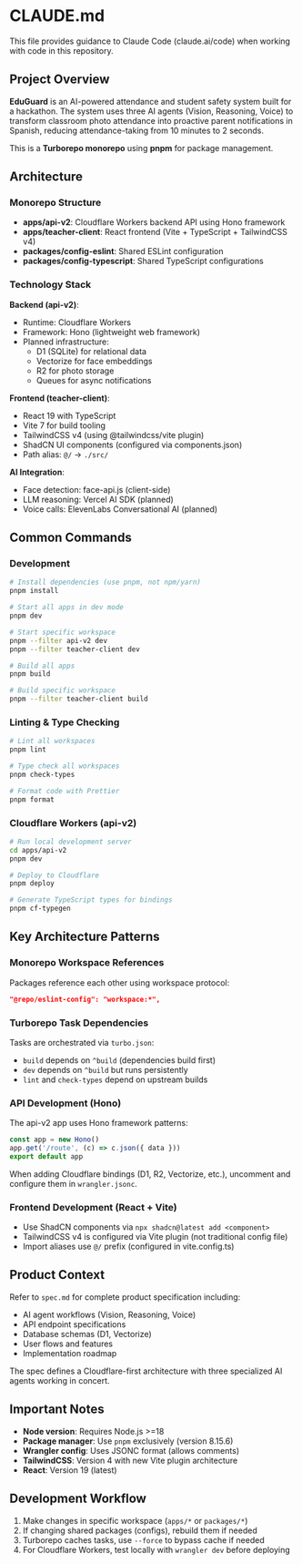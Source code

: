 # CLAUDE.md

This file provides guidance to Claude Code (claude.ai/code) when working with code in this repository.

## Project Overview

**EduGuard** is an AI-powered attendance and student safety system built for a hackathon. The system uses three AI agents (Vision, Reasoning, Voice) to transform classroom photo attendance into proactive parent notifications in Spanish, reducing attendance-taking from 10 minutes to 2 seconds.

This is a **Turborepo monorepo** using **pnpm** for package management.

## Architecture

### Monorepo Structure

- **apps/api-v2**: Cloudflare Workers backend API using Hono framework
- **apps/teacher-client**: React frontend (Vite + TypeScript + TailwindCSS v4)
- **packages/config-eslint**: Shared ESLint configuration
- **packages/config-typescript**: Shared TypeScript configurations

### Technology Stack

**Backend (api-v2)**:
- Runtime: Cloudflare Workers
- Framework: Hono (lightweight web framework)
- Planned infrastructure:
  - D1 (SQLite) for relational data
  - Vectorize for face embeddings
  - R2 for photo storage
  - Queues for async notifications

**Frontend (teacher-client)**:
- React 19 with TypeScript
- Vite 7 for build tooling
- TailwindCSS v4 (using @tailwindcss/vite plugin)
- ShadCN UI components (configured via components.json)
- Path alias: `@/` → `./src/`

**AI Integration**:
- Face detection: face-api.js (client-side)
- LLM reasoning: Vercel AI SDK (planned)
- Voice calls: ElevenLabs Conversational AI (planned)

## Common Commands

### Development

```bash
# Install dependencies (use pnpm, not npm/yarn)
pnpm install

# Start all apps in dev mode
pnpm dev

# Start specific workspace
pnpm --filter api-v2 dev
pnpm --filter teacher-client dev

# Build all apps
pnpm build

# Build specific workspace
pnpm --filter teacher-client build
```

### Linting & Type Checking

```bash
# Lint all workspaces
pnpm lint

# Type check all workspaces
pnpm check-types

# Format code with Prettier
pnpm format
```

### Cloudflare Workers (api-v2)

```bash
# Run local development server
cd apps/api-v2
pnpm dev

# Deploy to Cloudflare
pnpm deploy

# Generate TypeScript types for bindings
pnpm cf-typegen
```

## Key Architecture Patterns

### Monorepo Workspace References

Packages reference each other using workspace protocol:
```json
"@repo/eslint-config": "workspace:*",
```

### Turborepo Task Dependencies

Tasks are orchestrated via `turbo.json`:
- `build` depends on `^build` (dependencies build first)
- `dev` depends on `^build` but runs persistently
- `lint` and `check-types` depend on upstream builds

### API Development (Hono)

The api-v2 app uses Hono framework patterns:
```typescript
const app = new Hono()
app.get('/route', (c) => c.json({ data }))
export default app
```

When adding Cloudflare bindings (D1, R2, Vectorize, etc.), uncomment and configure them in `wrangler.jsonc`.

### Frontend Development (React + Vite)

- Use ShadCN components via `npx shadcn@latest add <component>`
- TailwindCSS v4 is configured via Vite plugin (not traditional config file)
- Import aliases use `@/` prefix (configured in vite.config.ts)

## Product Context

Refer to `spec.md` for complete product specification including:
- AI agent workflows (Vision, Reasoning, Voice)
- API endpoint specifications
- Database schemas (D1, Vectorize)
- User flows and features
- Implementation roadmap

The spec defines a Cloudflare-first architecture with three specialized AI agents working in concert.

## Important Notes

- **Node version**: Requires Node.js >=18
- **Package manager**: Use `pnpm` exclusively (version 8.15.6)
- **Wrangler config**: Uses JSONC format (allows comments)
- **TailwindCSS**: Version 4 with new Vite plugin architecture
- **React**: Version 19 (latest)

## Development Workflow

1. Make changes in specific workspace (`apps/*` or `packages/*`)
2. If changing shared packages (configs), rebuild them if needed
3. Turborepo caches tasks, use `--force` to bypass cache if needed
4. For Cloudflare Workers, test locally with `wrangler dev` before deploying
